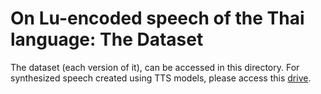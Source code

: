 # On Lu-encoded speech of the Thai language: The Dataset

The dataset (each version of it), can be accessed in this directory. For synthesized speech created using TTS models, please access this [drive](https://drive.google.com/drive/folders/1ip7sdUJlar6UE2Vl9h2QoYaPRx3WNdCL?usp=drive_link).
